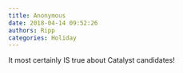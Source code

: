 ```yaml
---
title: Anonymous
date: 2018-04-14 09:52:26
authors: Ripp
categories: Holiday
---
```


 It most certainly IS true about Catalyst candidates!